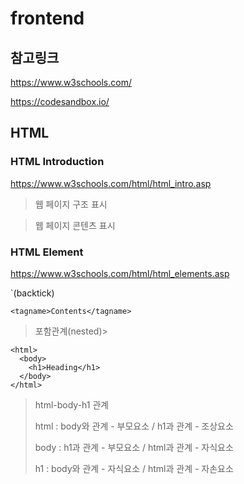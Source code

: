 # frontend

## 참고링크
https://www.w3schools.com/

https://codesandbox.io/

## HTML

### HTML Introduction

https://www.w3schools.com/html/html_intro.asp

> 웹 페이지 구조 표시

> 웹 페이지 콘텐츠 표시

### HTML Element

https://www.w3schools.com/html/html_elements.asp

`(backtick)
```
<tagname>Contents</tagname>
```

> 포함관계(nested)>
```
<html>
  <body>
    <h1>Heading</h1>
  </body>
</html>
```

> html-body-h1 관계
> 
> html : body와 관계 - 부모요소 / h1과 관계 - 조상요소
> 
> body : h1과 관계 - 부모요소 / html과 관계 - 자식요소
> 
> h1 : body와 관계 - 자식요소 / html과 관계 - 자손요소


